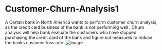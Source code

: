 # Customer-Churn-Analysis1
A Certain bank in North America wants to perform customer churn analysis, as the credit card business of the bank is not performing well . Churn analysis will help bank evaluate the customers who have stopped purchasing the credit card of the bank and figure out measures to reduce the banks customer loss rate.
![image](https://github.com/Pooja1-NM/Customer-Churn-Analysis1/assets/141924181/fee64c6d-85be-4b96-8ae6-1e6ac9060a2f)
